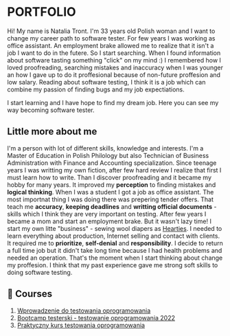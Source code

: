 # PORTFOLIO

Hi! My name is Natalia Tront. I'm 33 years old Polish woman and I want to change my career path to software tester.
For few years I was working as office assistant. An employment brake allowed me to realize that it isn't a job I want to do in the futere. So I start searching.
When I found information about software tasting something "click" on my mind :) I remembered how I loved proofreading, searching mistakes and inaccuracy when I was younger an how I gave up to do it proffesional because of non-future proffesion and low salary.
Reading about software testing, I think it is a job which can combine my passion of finding bugs and my job expectiations.

I start learning and I have hope to find my dream job. Here you can see my way becoming software tester.

## Little more about me
I'm a person with lot of different skills, knowledge and interests. I'm a Master of Education in Polish Philology but also Technician of Business Administration with Finance and Accounting specialization. Since teenage years I was writting my own fiction, after few hard review I realize that first I must learn how to write. Than I discover proofreading and it became my hobby for many years. It improved my **perception** to finding mistakes and **logical thinking**.
When I was a student I got a job as office assistant. The most importnat thing I was doing there was prepering tender offers. That teach me **accuracy**, **keeping deadlines** and **writting official documents** - skills which I think they are very important on testing.
After few years I became a mom and start an employment brake. But it wasn't lazy time! I start my own litte "business" - sewing wool diapers as [Hearties](https://www.facebook.com/Hearties/). I needed to learn everything about production, Internet selling and contact with clients. It required me to **prioritize**, **self-denial** and **responsibility**.
I decide to return a full time job but it didn't take long time because I had health problems and needed an operation. That's the moment when I start thinking about change my proffesion.
I think that my past experience gave me strong soft skills to doing software testing.

## 📖 Courses
1.  [Wprowadzenie do testowania oprogramowania](https://navoica.pl/courses/course-v1:ZPSB+WTO1+2022_WTO1/about)
2. [Bootcamp testerski - testowanie oprogramowania 2022](https://www.udemy.com/course/bootcamp-testerski-tester-oprogramowania)
3. [Praktyczny kurs testowania oprogramowania](https://www.udemy.com/course/praktyczny-kurs-testowania-oprogramowania)
